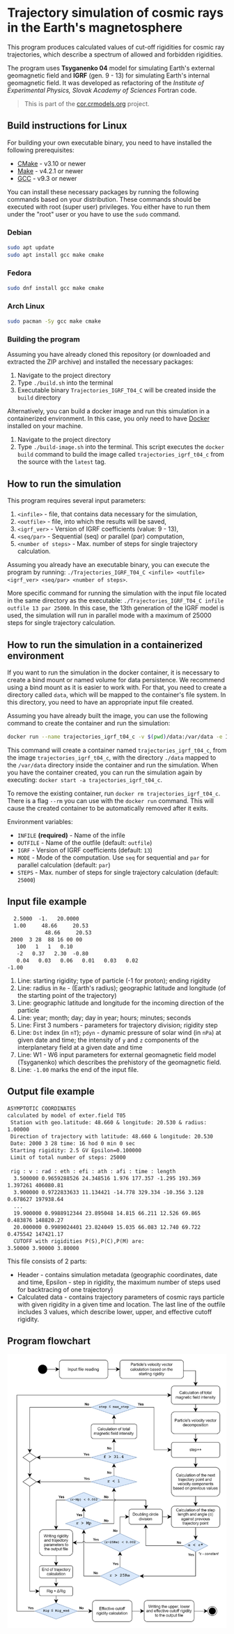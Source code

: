 # Trajectory simulation of cosmic rays in the Earth's magnetosphere

This program produces calculated values of cut-off rigidities for cosmic ray trajectories, which describe a spectrum of allowed and forbidden rigidities.

The program uses **Tsyganenko 04** model for simulating Earth's external geomagnetic field and **IGRF** (gen. 9 - 13) for simulating Earth's internal geomagnetic field. It was developed as refactoring of the _Institute of Experimental Physics, Slovak Academy of Sciences_ Fortran code.

> This is part of the [cor.crmodels.org](https://cor.crmodels.org/) project.

## Build instructions for Linux

For building your own executable binary, you need to have installed the following prerequisites:

-   [CMake](https://cmake.org/) - v3.10 or newer
-   [Make](https://www.gnu.org/software/make/) - v4.2.1 or newer
-   [GCC](https://gcc.gnu.org/) - v9.3 or newer

You can install these necessary packages by running the following commands based on your distribution. These commands should be executed with root (super user) privileges. You either have to run them under the "root" user or you have to use the `sudo` command.

### Debian

```bash
sudo apt update
sudo apt install gcc make cmake
```

### Fedora

```bash
sudo dnf install gcc make cmake
```

### Arch Linux

```bash
sudo pacman -Sy gcc make cmake
```

### Building the program

Assuming you have already cloned this repository (or downloaded and extracted the ZIP archive) and installed the necessary packages:

1. Navigate to the project directory
2. Type `./build.sh` into the terminal
3. Executable binary `Trajectories_IGRF_T04_C` will be created inside the `build` directory

Alternatively, you can build a docker image and run this simulation in a containerized environment. In this case, you only need to have [Docker](https://www.docker.com/get-started/) installed on your machine.

1. Navigate to the project directory
2. Type `./build-image.sh` into the terminal. This script executes the `docker build` command to build the image called `trajectories_igrf_t04_c` from the source with the `latest` tag.

## How to run the simulation

This program requires several input parameters:

1. `<infile>` - file, that contains data necessary for the simulation,
2. `<outfile>` - file, into which the results will be saved,
3. `<igrf_ver>` - Version of IGRF coefficients (value: 9 - 13),
4. `<seq/par>` - Sequential (seq) or parallel (par) computation,
5. `<number of steps>` - Max. number of steps for single trajectory calculation.

Assuming you already have an executable binary, you can execute the program by running:
`./Trajectories_IGRF_T04_C <infile> <outfile> <igrf_ver> <seq/par> <number of steps>`.

More specific command for running the simulation with the input file located in the same directory as the executable: `./Trajectories_IGRF_T04_C infile outfile 13 par 25000`. In this case, the 13th generation of the IGRF model is used, the simulation will run in parallel mode with a maximum of 25000 steps for single trajectory calculation.

## How to run the simulation in a containerized environment

If you want to run the simulation in the docker container, it is necessary to create a bind mount or named volume for data persistence. We recommend using a bind mount as it is easier to work with. For that, you need to create a directory called `data`, which will be mapped to the container's file system. In this directory, you need to have an appropriate input file created.

Assuming you have already built the image, you can use the following command to create the container and run the simulation:

```sh
docker run --name trajectories_igrf_t04_c -v $(pwd)/data:/var/data -e INFILE=infile trajectories_igrf_t04_c
```

This command will create a container named `trajectories_igrf_t04_c`, from the image `trajectories_igrf_t04_c`, with the directory `./data` mapped to the `/var/data` directory inside the container and run the simulation. When you have the container created, you can run the simulation again by executing: `docker start -a trajectories_igrf_t04_c`.

To remove the existing container, run `docker rm trajectories_igrf_t04_c`. There is a flag `--rm` you can use with the `docker run` command. This will cause the created container to
be automatically removed after it exits.

Environment variables:

-   `INFILE` **(required)** - Name of the infile
-   `OUTFILE` - Name of the outfile (default: `outfile`)
-   `IGRF` - Version of IGRF coefficients (default: `13`)
-   `MODE` - Mode of the computation. Use `seq` for sequential and `par` for parallel calculation (default: `par`)
-   `STEPS` - Max. number of steps for single trajectory calculation (default: `25000`)

## Input file example

```
  2.5000  -1.   20.0000
  1.00     48.66     20.53
            48.66     20.53
 2000  3 28  88 16 00 00
   100   1   1   0.10
   -2   0.37   2.30  -0.80
   0.04   0.03   0.06   0.01   0.03   0.02
-1.00
```

1. Line: starting rigidity; type of particle (-1 for proton); ending rigidity
2. Line: radius in `Re` - (Earth's radius); geographic latitude and longitude (of the starting point of the trajectory)
3. Line: geographic latitude and longitude for the incoming direction of the particle
4. Line: year; month; day; day in year; hours; minutes; seconds
5. Line: First 3 numbers - parameters for trajectory division; rigidity step
6. Line: `Dst` index (in `nT`); `pdyn` - dynamic pressure of solar wind (in `nPa`) at given date and time; the intensity of `y` and `z` components of the interplanetary field at a given date and time
7. Line: W1 - W6 input parameters for external geomagnetic field model (Tsyganenko) which describes the prehistory of the geomagnetic field.
8. Line: `-1.00` marks the end of the input file.

## Output file example

```
ASYMPTOTIC COORDINATES
calculated by model of exter.field T05
 Station with geo.latitude: 48.660 & longitude: 20.530 & radius: 1.00000
 Direction of trajectory with latitude: 48.660 & longitude: 20.530
 Date: 2000 3 28 time: 16 hod 0 min 0 sec
 Starting rigidity: 2.5 GV Epsilon=0.100000
 Limit of total number of steps: 25000

 rig : v : rad : eth : efi : ath : afi : time : length
  3.500000 0.9659288526 24.348516 1.976 177.357 -1.295 193.369 1.397261 406080.81
  3.900000 0.9722833633 11.134421 -14.778 329.334 -10.356 3.128 0.678627 197938.64
  ...
  19.900000 0.9988912344 23.895048 14.815 66.211 12.526 69.865 0.483876 148820.27
  20.000000 0.9989024401 23.824049 15.035 66.083 12.740 69.722 0.475542 147421.17
  CUTOFF with rigidities P(S),P(C),P(M) are:
3.50000 3.90000 3.80000
```

This file consists of 2 parts:

-   Header - contains simulation metadata (geographic coordinates, date and time, Epsilon - step in rigidity, the maximum number of steps used for backtracing of one trajectory)
-   Calculated data - contains trajectory parameters of cosmic rays particle with given rigidity in a given time and location. The last line of the outfile includes 3 values, which describe lower, upper, and effective cutoff rigidity.

## Program flowchart

![Program flowchart](./docs/flowchart.jpg)
